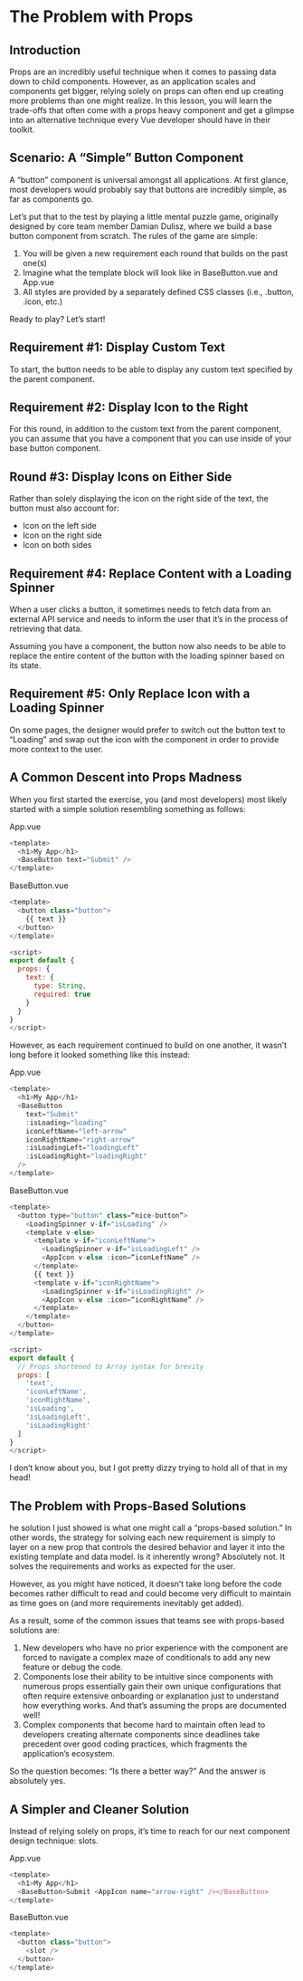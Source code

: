 # The Problem with Props

## Introduction

Props are an incredibly useful technique when it comes to passing data down to child components. However, as an application scales and components get bigger, relying solely on props can often end up creating more problems than one might realize. In this lesson, you will learn the trade-offs that often come with a props heavy component and get a glimpse into an alternative technique every Vue developer should have in their toolkit.

## Scenario: A “Simple” Button Component

A “button” component is universal amongst all applications. At first glance, most developers would probably say that buttons are incredibly simple, as far as components go.

Let’s put that to the test by playing a little mental puzzle game, originally designed by core team member Damian Dulisz, where we build a base button component from scratch. The rules of the game are simple:

1. You will be given a new requirement each round that builds on the past one(s)
2. Imagine what the template block will look like in BaseButton.vue and App.vue
3. All styles are provided by a separately defined CSS classes (i.e., .button, .icon, etc.)

Ready to play? Let’s start!

## Requirement #1: Display Custom Text

To start, the button needs to be able to display any custom text specified by the parent component.

## Requirement #2: Display Icon to the Right

For this round, in addition to the custom text from the parent component, you can assume that you have a <app-icon :icon="iconName" /> component that you can use inside of your base button component.

## Round #3: Display Icons on Either Side

Rather than solely displaying the icon on the right side of the text, the button must also account for:

- Icon on the left side
- Icon on the right side
- Icon on both sides

## Requirement #4: Replace Content with a Loading Spinner

When a user clicks a button, it sometimes needs to fetch data from an external API service and needs to inform the user that it’s in the process of retrieving that data.

Assuming you have a <LoadingSpinner /> component, the button now also needs to be able to replace the entire content of the button with the loading spinner based on its state.

## Requirement #5: Only Replace Icon with a Loading Spinner

On some pages, the designer would prefer to switch out the button text to “Loading” and swap out the icon with the <LoadingSpinner /> component in order to provide more context to the user.

## A Common Descent into Props Madness

When you first started the exercise, you (and most developers) most likely started with a simple solution resembling something as follows:

App.vue

```javaScript
<template>
  <h1>My App</h1>
  <BaseButton text="Submit" />
</template>
```

BaseButton.vue

```javaScript
<template>
  <button class="button">
    {{ text }}
  </button>
</template>

<script>
export default {
  props: {
    text: {
      type: String,
      required: true
    }
  }
}
</script>
```

However, as each requirement continued to build on one another, it wasn’t long before it looked something like this instead:

App.vue

```javaScript
<template>
  <h1>My App</h1>
  <BaseButton 
    text="Submit" 
    :isLoading="loading"
    iconLeftName="left-arrow"
    iconRightName="right-arrow"
    :isLoadingLeft="loadingLeft"
    :isLoadingRight="loadingRight"
  />
</template>
```

BaseButton.vue

```javaScript
<template>
  <button type="button" class=“nice-button“>
    <LoadingSpinner v-if="isLoading" />
    <template v-else>
      <template v-if="iconLeftName">
        <LoadingSpinner v-if="isLoadingLeft" />
        <AppIcon v-else :icon=“iconLeftName” />
      </template>
      {{ text }}
      <template v-if="iconRightName">
        <LoadingSpinner v-if="isLoadingRight" />
        <AppIcon v-else :icon=“iconRightName” />
      </template>
    </template>
  </button>
</template>

<script>
export default {
  // Props shortened to Array syntax for brevity
  props: [
    'text', 
    'iconLeftName', 
    'iconRightName', 
    'isLoading', 
    'isLoadingLeft', 
    'isLoadingRight'
  ]
}
</script>
```

I don’t know about you, but I got pretty dizzy trying to hold all of that in my head!

## The Problem with Props-Based Solutions

he solution I just showed is what one might call a “props-based solution.” In other words, the strategy for solving each new requirement is simply to layer on a new prop that controls the desired behavior and layer it into the existing template and data model. Is it inherently wrong? Absolutely not. It solves the requirements and works as expected for the user.

However, as you might have noticed, it doesn’t take long before the code becomes rather difficult to read and could become very difficult to maintain as time goes on (and more requirements inevitably get added).

As a result, some of the common issues that teams see with props-based solutions are:

1. New developers who have no prior experience with the component are forced to navigate a complex maze of conditionals to add any new feature or debug the code.
2. Components lose their ability to be intuitive since components with numerous props essentially gain their own unique configurations that often require extensive onboarding or explanation just to understand how everything works. And that’s assuming the props are documented well!
3. Complex components that become hard to maintain often lead to developers creating alternate components since deadlines take precedent over good coding practices, which fragments the application’s ecosystem.

So the question becomes: “Is there a better way?” And the answer is absolutely yes.

## A Simpler and Cleaner Solution

Instead of relying solely on props, it’s time to reach for our next component design technique: slots.

App.vue

```javaScript
<template>
  <h1>My App</h1>
  <BaseButton>Submit <AppIcon name="arrow-right" /></BaseButton>
</template>
```

BaseButton.vue

```javaScript
<template>
  <button class="button">
    <slot />
  </button>
</template>
```
